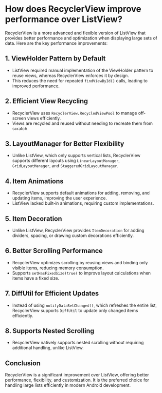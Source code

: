 # How does RecyclerView improve performance over ListView?

RecyclerView is a more advanced and flexible version of ListView that provides better performance and optimization when displaying large sets of data. Here are the key performance improvements:

## 1. ViewHolder Pattern by Default
- ListView required manual implementation of the ViewHolder pattern to reuse views, whereas RecyclerView enforces it by design.
- This reduces the need for repeated `findViewById()` calls, leading to improved performance.

## 2. Efficient View Recycling
- RecyclerView uses `RecyclerView.RecycledViewPool` to manage off-screen views efficiently.
- Views are recycled and reused without needing to recreate them from scratch.

## 3. LayoutManager for Better Flexibility
- Unlike ListView, which only supports vertical lists, RecyclerView supports different layouts using `LinearLayoutManager`, `GridLayoutManager`, and `StaggeredGridLayoutManager`.

## 4. Item Animations
- RecyclerView supports default animations for adding, removing, and updating items, improving the user experience.
- ListView lacked built-in animations, requiring custom implementations.

## 5. Item Decoration
- Unlike ListView, RecyclerView provides `ItemDecoration` for adding dividers, spacing, or drawing custom decorations efficiently.

## 6. Better Scrolling Performance
- RecyclerView optimizes scrolling by reusing views and binding only visible items, reducing memory consumption.
- Supports `setHasFixedSize(true)` to improve layout calculations when items have a fixed size.

## 7. DiffUtil for Efficient Updates
- Instead of using `notifyDataSetChanged()`, which refreshes the entire list, RecyclerView supports `DiffUtil` to update only changed items efficiently.

## 8. Supports Nested Scrolling
- RecyclerView natively supports nested scrolling without requiring additional handling, unlike ListView.

## Conclusion
RecyclerView is a significant improvement over ListView, offering better performance, flexibility, and customization. It is the preferred choice for handling large lists efficiently in modern Android development.
